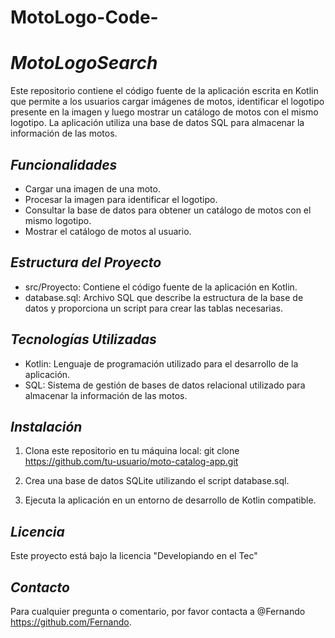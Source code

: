 # MotoLogo-Code-

# *MotoLogoSearch*

Este repositorio contiene el código fuente de la aplicación escrita en Kotlin que permite a los usuarios cargar imágenes de motos, identificar el logotipo presente en la imagen y luego mostrar un catálogo de motos con el mismo logotipo. La aplicación utiliza una base de datos SQL para almacenar la información de las motos.

## *Funcionalidades*

- Cargar una imagen de una moto.
- Procesar la imagen para identificar el logotipo.
- Consultar la base de datos para obtener un catálogo de motos con el mismo logotipo.
- Mostrar el catálogo de motos al usuario.

## *Estructura del Proyecto*

- src/Proyecto: Contiene el código fuente de la aplicación en Kotlin.
- database.sql: Archivo SQL que describe la estructura de la base de datos y proporciona un script para crear las tablas necesarias.

## *Tecnologías Utilizadas*

- Kotlin: Lenguaje de programación utilizado para el desarrollo de la aplicación.
- SQL: Sistema de gestión de bases de datos relacional utilizado para almacenar la información de las motos.

## *Instalación*

1. Clona este repositorio en tu máquina local:
git clone https://github.com/tu-usuario/moto-catalog-app.git

2. Crea una base de datos SQLite utilizando el script database.sql.

3. Ejecuta la aplicación en un entorno de desarrollo de Kotlin compatible.


## *Licencia*

Este proyecto está bajo la licencia "Developiando en el Tec"

## *Contacto*

Para cualquier pregunta o comentario, por favor contacta a @Fernando https://github.com/Fernando.
